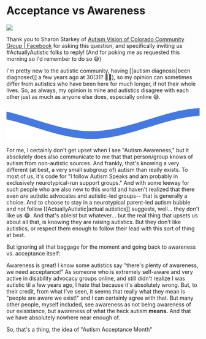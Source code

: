 
# **Acceptance vs Awareness**

![](https://i.imgur.com/TPedqhF.png)

Thank you to Sharon Starkey of [Autism Vision of Colorado Community Group | Facebook](https://www.facebook.com/groups/2264052740288610) for asking this question, and specifically inviting us #ActuallyAutistic folks to reply! (And for poking me as requested this morning so I'd remember to do so 😅)

I'm pretty new to the autistic community, having [[autism diagnosis|been diagnosed]] a few years ago at 30(31? 🤷🏻‍), so my opinion can sometimes differ from autistics who have been here for much longer, if not their whole lives. So, as always, my opinion is mine and autistics disagree with each other just as much as anyone else does, especially online 😅.
<br>

<svg class="editorial"
     xmlns="http://www.w3.org/2000/svg"
     xmlns:xlink="http://www.w3.org/1999/xlink"
     viewBox="0 24 150 28 "
     preserveAspectRatio="none">
 <defs>
 <path id="gentle-wave"
 d="M-160 44c30 0 
    58-18 88-18s
    58 18 88 18 
    58-18 88-18 
    58 18 88 18
    v44h-352z" />
  </defs>
  <g class="parallax1">
   <use xlink:href="#gentle-wave" x="50" y="3" fill="#f461c1"/>
  </g>
    <g class="parallax2">
   <use xlink:href="#gentle-wave" x="50" y="0" fill="#4579e2"/>
    </g>
      <g class="parallax3">
   <use xlink:href="#gentle-wave" x="50" y="9" fill="#3461c1"/>
   </g>
    <g class="parallax4">
   <use xlink:href="#gentle-wave" x="50" y="6" fill="#fff"/>  
  </g>
</svg>


For me, I certainly don't get upset when I see "Autism Awareness," but it absolutely does also communicate to me that that person/group knows of autism from non-autistic sources. And frankly, that's knowing a very different (at best, a very small subgroup of) autism than really exists. To most of us, it's code for "I follow Autism Speaks and am probably in exclusively neurotypical-run support groups." And with some leeway for such people who are also new to this world and haven't realized that there even *are* autistic advocates and autistic-led groups-- that is generally a choice. And to choose to stay in a neurotypical parent-led autism bubble and not follow [[ActuallyAutistic|actual autistics]] suggests, well... they don't like us 😂. And that's ableist but whatever... but the real thing that upsets us about all that, is knowing they are raising autistics. But they don't like autistics, or respect them enough to follow their lead with this sort of thing at best.

But ignoring all that baggage for the moment and going back to awareness vs. acceptance itself:

Awareness is great! I know some autistics say "there's plenty of awareness, we need acceptance!" As someone who is extremely self-aware and very active in disability advocacy groups online, and still didn't realize I was autistic til a few years ago, I hate that because it's absolutely wrong. But, to their credit, from what I've seen, it seems that really what they mean is "people are aware we exist!" and I can certainly agree with that. But many other people, myself included, see awareness as not being awareness of our exisistance, but awareness of what the heck autism **means.** And that we have absolutely nowhere near enough of. 

So, that's a thing, the idea of "Autism Acceptance Month" 


